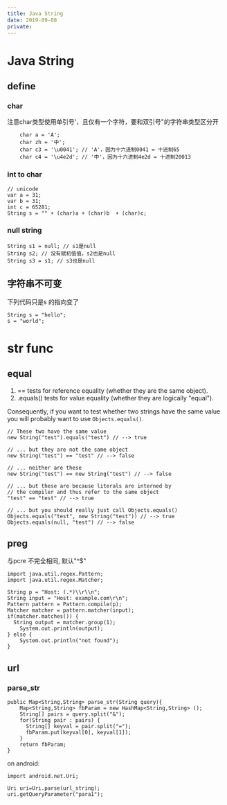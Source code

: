```yaml
---
title: Java String
date: 2019-09-08
private:
---
```

# Java String
## define
### char
注意char类型使用单引号'，且仅有一个字符，要和双引号"的字符串类型区分开

        char a = 'A';
        char zh = '中';
        char c3 = '\u0041'; // 'A'，因为十六进制0041 = 十进制65
        char c4 = '\u4e2d'; // '中'，因为十六进制4e2d = 十进制20013
### int to char

    // unicode
    var a = 31;
    var b = 31;
    int c = 65281;
    String s = "" + (char)a + (char)b  + (char)c;

### null string
    String s1 = null; // s1是null
    String s2; // 没有赋初值值，s2也是null
    String s3 = s1; // s3也是null


## 字符串不可变
下列代码只是s 的指向变了

    String s = "hello";
    s = "world";

# str func
## equal

1. == tests for reference equality (whether they are the same object).
2. .equals() tests for value equality (whether they are logically "equal").

Consequently, if you want to test whether two strings have the same value you will probably want to use `Objects.equals()`.

    // These two have the same value
    new String("test").equals("test") // --> true

    // ... but they are not the same object
    new String("test") == "test" // --> false

    // ... neither are these
    new String("test") == new String("test") // --> false

    // ... but these are because literals are interned by
    // the compiler and thus refer to the same object
    "test" == "test" // --> true

    // ... but you should really just call Objects.equals()
    Objects.equals("test", new String("test")) // --> true
    Objects.equals(null, "test") // --> false

## preg
与pcre 不完全相同, 默认"^$"

    import java.util.regex.Pattern;
    import java.util.regex.Matcher;

    String p = "Host: (.*)\\r\\n";
    String input = "Host: example.com\r\n";
    Pattern pattern = Pattern.compile(p);
    Matcher matcher = pattern.matcher(input);
    if(matcher.matches()) {
      String output = matcher.group(1);
        System.out.println(output);
    } else {
        System.out.println("not found");
    }

## url

### parse_str

    public Map<String,String> parse_str(String query){
        Map<String,String> fbParam = new HashMap<String,String> ();
        String[] pairs = query.split("&");
        for(String pair : pairs) {
          String[] keyval = pair.split("=");
          fbParam.put(keyval[0], keyval[1]);
        }
        return fbParam;
    }

on android:

    import android.net.Uri;

    Uri uri=Uri.parse(url_string);
    uri.getQueryParameter("para1");
